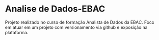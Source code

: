 # Analise de Dados-EBAC
Projeto realizado no curso de formação Analista de Dados da EBAC. Foco em atuar em um projeto com versionamento via github e exposição na plataforma.

